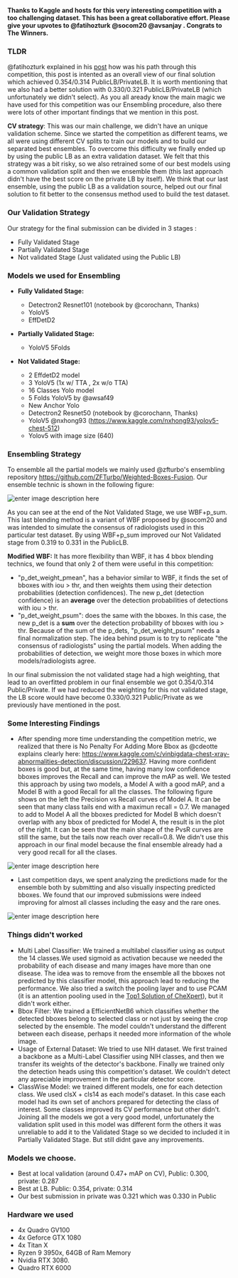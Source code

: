 
**Thanks to Kaggle and hosts for this very interesting competition with a too challenging dataset. This has been a great collaborative effort. Please give your upvotes to @fatihozturk @socom20 @avsanjay . Congrats to The Winners.**


### TLDR
@fatihozturk explained in his [post](https://www.kaggle.com/c/vinbigdata-chest-xray-abnormalities-detection/discussion/229724) how was his path through this competition, this post is intented as an overall view of our final solution which achieved 0.354/0.314 PublicLB/PrivateLB. It is worth mentioning that we also had a better solution with 0.330/0.321 PublicLB/PrivateLB (which unfortunately we didn't select). As you all aready know the main magic we have used for this competition was our Ensembling procedure, also there were lots of other important findings that we mention in this post.

**CV strategy**:  This was our main challenge, we didn't have an unique validation scheme. Since we started the competition as different teams, we all were using different CV splits to train our models and to build our separated best ensembles. To overcome this difficulty we finally ended up by using the public LB as an extra validation dataset. We felt that this strategy was a bit risky, so we also retrained some of our best models using a common validation split and then we ensemble them (this last approach didn't have the best score on the private LB by itself). We think that our last ensemble, using the public LB as a validation source, helped out our final solution to fit better to the consensus method used to build the test dataset. 

### Our Validation Strategy
Our strategy for the final submission can be divided in 3 stages :
* Fully Validated Stage
* Partially Validated Stage
* Not validated Stage (Just validated using the Public LB)

### Models we used for Ensembling

- **Fully Validated Stage:**
  - Detectron2 Resnet101 (notebook by @corochann, Thanks)
  - YoloV5
  - EffDetD2

- **Partially Validated Stage:**
  - YoloV5 5Folds

- **Not Validated Stage:**
  - 2 EffdetD2 model  
  - 3 YoloV5 (1x w/ TTA , 2x w/o TTA)
  - 16 Classes Yolo model
  - 5 Folds YoloV5 by @awsaf49
  - New Anchor Yolo
  - Detectron2 Resnet50 (notebook by @corochann, Thanks)
  - YoloV5 @nxhong93 (https://www.kaggle.com/nxhong93/yolov5-chest-512)
  - Yolov5 with image size (640)

### Ensembling Strategy

To ensemble all the partial models we mainly used @zfturbo's ensembling repository https://github.com/ZFTurbo/Weighted-Boxes-Fusion. Our ensemble technic is shown in the following figure:

![enter image description here](https://i.postimg.cc/ncRwRrfg/2x-Page-1-5.png)

As you can see at the end of the Not Validated Stage, we use WBF+p_sum. This last blending method is a variant of WBF proposed by @socom20 and was intended to simulate the consensus of radiologists used in this particular test dataset. By using WBF+p_sum improved our Not Validated stage from 0.319 to 0.331 in the PublicLB.

**Modified WBF:**  It has more flexibility than WBF, it has 4 bbox blending technics, we found that only 2 of them were useful in this competition:
- "p_det_weight_pmean", has a behavior similar to WBF, it finds the set of bboxes with iou > thr, and then weights them using their detection probabilities (detection confidences). The new p_det (detection confidence) is an **average** over the detection probabilities of detections with iou > thr.
- "p_det_weight_psum": does the same with the bboxes. In this case, the new p_det is a **sum** over the detection probability of bboxes with iou > thr.
Because of the sum of the p_dets, "p_det_weight_psum" needs a final normalization step. The idea behind psum is to try to replicate "the consensus of radiologists" using the partial models. When adding the probabilities of detection, we weight more those boxes in which more models/radiologists agree.

In our final submission the not validated stage had a high weighting, that lead to an overfitted problem in our final ensemble we got  0.354/0.314 Public/Private. If we had reduced the weighting for this not validated stage, the LB score would have become 0.330/0.321 Public/Private as we previously have mentioned in the post.

### Some Interesting Findings

- After spending more time understanding the competition metric, we realized that there is No Penalty For Adding More Bbox as @cdeotte explains clearly here: https://www.kaggle.com/c/vinbigdata-chest-xray-abnormalities-detection/discussion/229637. Having more confident boxes is good but, at the same time, having many low confidence bboxes improves the Recall and can improve the mAP as well. We tested this approach by using two models, a  Model A with a good mAP, and a Model B with a good Recall for all the classes. The following figure shows on the left the Precision vs Recall curves of Model A. It can be seen that many class tails end with a maximun recall = 0.7. We managed to add to Model A all the bboxes predicted for Model B which doesn't overlap with any bbox of predicted for Model A, the result is in the plot of the right. It can be seen that the main shape of the PvsR curves are still the same, but the tails now reach over recall=0.8. We didn't use this approach in our final model because the final ensemble already had a very good recall for all the clases.

![enter image description here](https://i.postimg.cc/BnL1z77F/photo-2021-03-31-18-37-48.jpg)

- Last competition days, we spent analyzing the predictions made for the ensemble both by submitting and also visually inspecting predicted bboxes. We found that our improved submissions were indeed improving for almost all classes including the easy and the rare ones.

![enter image description here](https://i.ibb.co/k0NRCXJ/photo-2021-04-01-00-30-35.jpg)

### Things didn't worked 
- Multi Label Classifier: We trained a multilabel classifier using as output the 14 classes.We used sigmoid as activation because we needed the probability of each disease and many images have more than one disease. The idea was to remove from the ensemble all the bboxes not predicted by this classifier model, this approach lead to reducing the performance.  We also tried a switch the pooling layer and to use PCAM (it is an attention pooling used in the [Top1 Solution of CheXpert](https://github.com/jfhealthcare/Chexpert)), but it didn't work either. 
- Bbox Filter: We trained a EfficientNetB6 which classifies whether the detected bboxes belong to selected class or not just by seeing the crop selected by the ensemble. The model couldn't understand the different between each disease, perhaps it needed more information of the whole image.
- Usage of External Dataset: We tried to use NIH dataset. We first trained a backbone as a Multi-Label Classifier using NIH classes, and then we transfer its weights of the detector's backbone. Finally we trained only the detection heads using this competition's dataset. We couldn't detect any apreciable improvement in the particular detector score.
- ClassWise Model: we trained different models, one for each detection class. We used clsX + cls14 as each model's dataset. In this case each model had its own set of anchors prepared for detecting the class of interest. Some classes improved its CV performance but other didn't. Joining all the models we got a very good model, unfortunately the validation split used in this model was different form the others it was unreliable to add it to the Validated Stage so we decided to included it in Partially Validated Stage. But still didnt gave any improvements.

### Models we choose.
- Best at local validation (around 0.47+ mAP on CV), Public: 0.300, private: 0.287
- Best at LB. Public: 0.354, private: 0.314
- Our best submission in private was 0.321 which was 0.330 in Public

### Hardware we used
- 4x Quadro GV100
- 4x Geforce GTX 1080
- 4x Titan X
- Ryzen 9 3950x, 64GB of Ram Memory 
- Nvidia RTX 3080.
- Quadro RTX 6000
